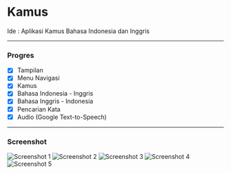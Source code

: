 # Kamus

Ide   : Aplikasi Kamus Bahasa Indonesia dan Inggris

---

### Progres

- [x] Tampilan
- [x] Menu Navigasi
- [x] Kamus
- [x] Bahasa Indonesia - Inggris
- [x] Bahasa Inggris - Indonesia
- [x] Pencarian Kata
- [x] Audio (Google Text-to-Speech)

---

### Screenshot
![Screenshot 1](https://i.imgur.com/MPIefXb.png)
![Screenshot 2](https://i.imgur.com/6BxExTj.png)
![Screenshot 3](https://i.imgur.com/yt6cOfl.png)
![Screenshot 4](https://i.imgur.com/T8s5fAS.png)
![Screenshot 5](https://i.imgur.com/0aAH5Ph.png)
